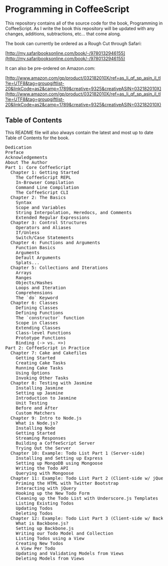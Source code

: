 # Programming in CoffeeScript

This repository contains all of the source code for the book, Programming in CoffeeScript. As I write the book this repository will be updated with any changes, additions, subtractions, etc... that come along.

The book can currently be ordered as a Rough Cut through Safari:

[http://my.safaribooksonline.com/book/-/9780132946155](http://my.safaribooksonline.com/book/-/9780132946155)

It can also be pre-ordered on Amazon.com:

[http://www.amazon.com/gp/product/032182010X/ref=as_li_qf_sp_asin_il_tl?ie=UTF8&tag=groupgiftlist-20&linkCode=as2&camp=1789&creative=9325&creativeASIN=032182010X](http://www.amazon.com/gp/product/032182010X/ref=as_li_qf_sp_asin_il_tl?ie=UTF8&tag=groupgiftlist-20&linkCode=as2&camp=1789&creative=9325&creativeASIN=032182010X)

## Table of Contents

This README file will also always contain the latest and most up to date Table of Contents for the book.

<pre>
Dedication
Preface
Acknowledgements
About The Author
Part 1: Core CoffeeScript
  Chapter 1: Getting Started
    The CoffeeScript REPL
    In-Browser Compilation
    Command Line Compilation
    The CoffeeScript CLI
  Chapter 2: The Basics
    Syntax
    Scope and Variables
    String Interpolation, Heredocs, and Comments
    Extended Regular Expressions
  Chapter 3: Control Structures
    Operators and Aliases
    If/Unless
    Switch/Case Statements
  Chapter 4: Functions and Arguments
    Function Basics
    Arguments
    Default Arguments
    Splats...
  Chapter 5: Collections and Iterations
    Arrays
    Ranges
    Objects/Hashes
    Loops and Iteration
    Comprehensions
    The `do` Keyword
  Chapter 6: Classes
    Defining Classes
    Defining Functions
    The `constructor` function
    Scope in Classes
    Extending Classes
    Class-level Functions
    Prototype Functions
    Binding (-> vs. =>)
Part 2: CoffeeScript in Practice
  Chapter 7: Cake and Cakefiles
    Getting Started
    Creating Cake Tasks
    Running Cake Tasks
    Using Options
    Invoking Other Tasks
  Chapter 8: Testing with Jasmine
    Installing Jasmine
    Setting up Jasmine
    Introduction to Jasmine
    Unit Testing
    Before and After
    Custom Matchers
  Chapter 9: Intro to Node.js
    What is Node.js?
    Installing Node
    Getting Started
    Streaming Responses
    Building a CoffeeScript Server
    Trying Out the Server
  Chapter 10: Example: Todo List Part 1 (Server-side)
    Installing and Setting up Express
    Setting up MongoDB using Mongoose
    Writing the Todo API
    Querying with Mongoose
  Chapter 11: Example: Todo List Part 2 (Client-side w/ jQuery)
    Priming the HTML with Twitter Bootstrap
    Interacting with jQuery
    Hooking up the New Todo Form
    Cleaning up the Todo List with Underscore.js Templates
    Listing Existing Todos
    Updating Todos
    Deleting Todos
  Chapter 12: Example: Todo List Part 3 (Client-side w/ Backbone.js)
    What is Backbone.js?
    Setting up Backbone.js
    Writing our Todo Model and Collection
    Listing Todos using a View
    Creating New Todos
    A View Per Todo
    Updating and Validating Models from Views
    Deleting Models from Views
</pre>
